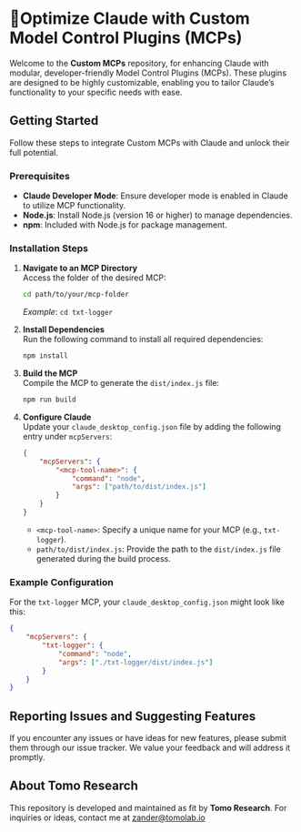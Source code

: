 

# 🚀Optimize Claude with Custom Model Control Plugins (MCPs)

Welcome to the **Custom MCPs** repository, for enhancing Claude with modular, developer-friendly Model Control Plugins (MCPs). These plugins are designed to be highly customizable, enabling you to tailor Claude’s functionality to your specific needs with ease.

## Getting Started

Follow these steps to integrate Custom MCPs with Claude and unlock their full potential.

### Prerequisites

- **Claude Developer Mode**: Ensure developer mode is enabled in Claude to utilize MCP functionality.
- **Node.js**: Install Node.js (version 16 or higher) to manage dependencies.
- **npm**: Included with Node.js for package management.

### Installation Steps

1. **Navigate to an MCP Directory**  
   Access the folder of the desired MCP:

   ```bash
   cd path/to/your/mcp-folder
   ```

   *Example*: `cd txt-logger`

2. **Install Dependencies**  
   Run the following command to install all required dependencies:

   ```bash
   npm install
   ```

3. **Build the MCP**  
   Compile the MCP to generate the `dist/index.js` file:

   ```bash
   npm run build
   ```

4. **Configure Claude**  
   Update your `claude_desktop_config.json` file by adding the following entry under `mcpServers`:

   ```json
   {
       "mcpServers": {
           "<mcp-tool-name>": {
               "command": "node",
               "args": ["path/to/dist/index.js"]
           }
       }
   }
   ```

   - `<mcp-tool-name>`: Specify a unique name for your MCP (e.g., `txt-logger`).  
   - `path/to/dist/index.js`: Provide the path to the `dist/index.js` file generated during the build process.

### Example Configuration

For the `txt-logger` MCP, your `claude_desktop_config.json` might look like this:

```json
{
    "mcpServers": {
        "txt-logger": {
            "command": "node",
            "args": ["./txt-logger/dist/index.js"]
        }
    }
}
```

## Reporting Issues and Suggesting Features

If you encounter any issues or have ideas for new features, please submit them through our issue tracker. We value your feedback and will address it promptly.

## About Tomo Research

This repository is developed and maintained as fit by **Tomo Research**. For inquiries or ideas, contact me at zander@tomolab.io

